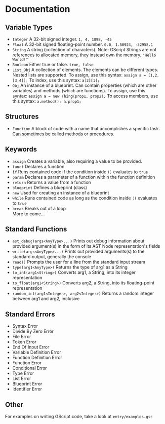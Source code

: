 # Documentation

## Variable Types

- ```Integer``` A 32-bit signed integer.
```1, 4, 1898, -45```
- ```Float``` A 32-bit signed floating-point number.
```0.0, 1.50924, -32958.1```
- ```String``` A string (collection of characters). Note: GScript Strings are not references to allocated memory, they instead own the memory.
```"Hello World!"```
- ```Boolean``` Either true or false.
```true, false```
- ```List_Obj``` A collection of elements. The elements can be different types. Nested lists are supported.
To assign, use this syntax: ```assign a = [1,2,[3,4]];```
To index, use this syntax: ```a[2][1];```
- ```Obj``` An instance of a blueprint. Can contain properties (which are other variables) and methods (which are functions).
To assign, use this syntax: ```assign a = new Thing(prop1, prop2);```
To access members, use this syntax: ```a.method(); a.prop1;```

## Structures

- ```Function``` A block of code with a name that accomplishes a specific task. Can sometimes be called methods or procedures.

## Keywords

- ```assign``` Creates a variable, also requiring a value to be provided.
- ```funct``` Declares a function.
- ```if``` Runs contained code if the condition inside ```()``` evaluates to ```true```
- ```param``` Declares a parameter of a function within the function definition
- ```return``` Returns a value from a function
- ```blueprint``` Defines a blueprint (class)
- ```new``` Used for creating an instance of a blueprint
- ```while``` Runs contained code as long as the condition inside ```()``` evaluates to ```true```
- ```break``` Breaks out of a loop
<br> More to come...

## Standard Functions

- ```ast_debug(args<AnyType>...)``` Prints out debug information about provided argument(s) in the form of its AST Node representation's fields
- ```write(args<AnyType>...)``` Prints out provided arguments(s) to the standard output, generally the console
- ```read()``` Prompts the user for a line from the standard input stream
- ```type(arg1<AnyType>)``` Returns the type of arg1 as a String
- ```to_int(arg1<String>)``` Converts arg1, a String, into its integer representation
- ```to_float(arg1<String>)``` Converts arg2, a String, into its floating-point representation
- ```random_int(arg1<Integer>, arg2<Integer>)``` Returns a random integer between arg1 and arg2, inclusive

## Standard Errors

- Syntax Error
- Divide By Zero Error
- File Error
- Token Error
- End Of Input Error
- Variable Definition Error
- Function Definition Error
- Function Error
- Conditional Error
- Type Error
- List Error
- Blueprint Error
- Identifier Error

## Other

For examples on writing GScript code, take a look at ```entry/examples.gsc```
